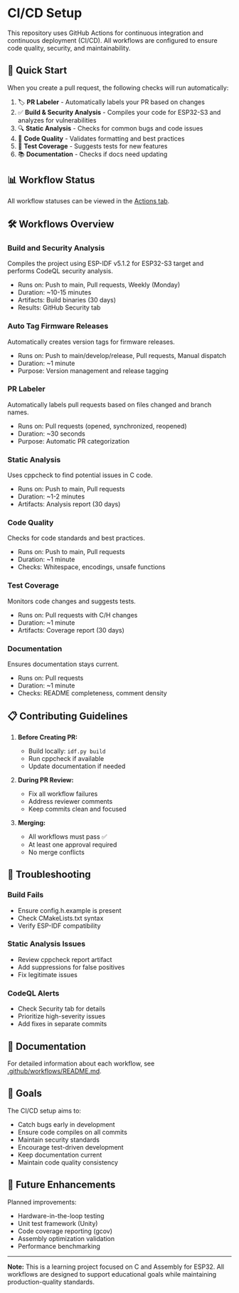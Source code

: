 # CI/CD Setup

This repository uses GitHub Actions for continuous integration and continuous deployment (CI/CD). All workflows are configured to ensure code quality, security, and maintainability.

## 🚀 Quick Start

When you create a pull request, the following checks will run automatically:
1. 🏷️ **PR Labeler** - Automatically labels your PR based on changes
2. ✅ **Build & Security Analysis** - Compiles your code for ESP32-S3 and analyzes for vulnerabilities
3. 🔍 **Static Analysis** - Checks for common bugs and code issues
4. 📝 **Code Quality** - Validates formatting and best practices
5. 🧪 **Test Coverage** - Suggests tests for new features
6. 📚 **Documentation** - Checks if docs need updating

## 📊 Workflow Status

All workflow statuses can be viewed in the [Actions tab](../../actions).

## 🛠️ Workflows Overview

### Build and Security Analysis
Compiles the project using ESP-IDF v5.1.2 for ESP32-S3 target and performs CodeQL security analysis.
- Runs on: Push to main, Pull requests, Weekly (Monday)
- Duration: ~10-15 minutes
- Artifacts: Build binaries (30 days)
- Results: GitHub Security tab

### Auto Tag Firmware Releases
Automatically creates version tags for firmware releases.
- Runs on: Push to main/develop/release, Pull requests, Manual dispatch
- Duration: ~1 minute
- Purpose: Version management and release tagging

### PR Labeler
Automatically labels pull requests based on files changed and branch names.
- Runs on: Pull requests (opened, synchronized, reopened)
- Duration: ~30 seconds
- Purpose: Automatic PR categorization

### Static Analysis
Uses cppcheck to find potential issues in C code.
- Runs on: Push to main, Pull requests
- Duration: ~1-2 minutes
- Artifacts: Analysis report (30 days)

### Code Quality
Checks for code standards and best practices.
- Runs on: Push to main, Pull requests
- Duration: ~1 minute
- Checks: Whitespace, encodings, unsafe functions

### Test Coverage
Monitors code changes and suggests tests.
- Runs on: Pull requests with C/H changes
- Duration: ~1 minute
- Artifacts: Coverage report (30 days)

### Documentation
Ensures documentation stays current.
- Runs on: Pull requests
- Duration: ~1 minute
- Checks: README completeness, comment density

## 📋 Contributing Guidelines

1. **Before Creating PR:**
   - Build locally: `idf.py build`
   - Run cppcheck if available
   - Update documentation if needed

2. **During PR Review:**
   - Fix all workflow failures
   - Address reviewer comments
   - Keep commits clean and focused

3. **Merging:**
   - All workflows must pass ✅
   - At least one approval required
   - No merge conflicts

## 🔧 Troubleshooting

### Build Fails
- Ensure config.h.example is present
- Check CMakeLists.txt syntax
- Verify ESP-IDF compatibility

### Static Analysis Issues
- Review cppcheck report artifact
- Add suppressions for false positives
- Fix legitimate issues

### CodeQL Alerts
- Check Security tab for details
- Prioritize high-severity issues
- Add fixes in separate commits

## 📖 Documentation

For detailed information about each workflow, see [.github/workflows/README.md](.github/workflows/README.md).

## 🎯 Goals

The CI/CD setup aims to:
- Catch bugs early in development
- Ensure code compiles on all commits
- Maintain security standards
- Encourage test-driven development
- Keep documentation current
- Maintain code quality consistency

## 🔮 Future Enhancements

Planned improvements:
- Hardware-in-the-loop testing
- Unit test framework (Unity)
- Code coverage reporting (gcov)
- Assembly optimization validation
- Performance benchmarking

---

**Note:** This is a learning project focused on C and Assembly for ESP32. All workflows are designed to support educational goals while maintaining production-quality standards.
